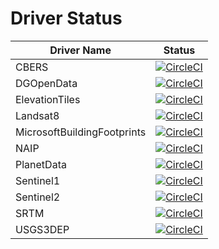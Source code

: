 # Driver Status
| Driver Name | Status |
| ----- | ----- |
| CBERS | [![CircleCI](https://circleci.com/gh/geospatial-jeff/cognition-datasources-cbers.svg?style=svg)](https://circleci.com/gh/geospatial-jeff/cognition-datasources-cbers) |
| DGOpenData | [![CircleCI](https://circleci.com/gh/geospatial-jeff/cognition-datasources-dgopendata.svg?style=svg)](https://circleci.com/gh/geospatial-jeff/cognition-datasources-dgopendata) |
| ElevationTiles | [![CircleCI](https://circleci.com/gh/geospatial-jeff/cognition-datasources-elevationtiles.svg?style=svg)](https://circleci.com/gh/geospatial-jeff/cognition-datasources-elevationtiles) |
| Landsat8 | [![CircleCI](https://circleci.com/gh/geospatial-jeff/cognition-datasources-landsat8.svg?style=svg)](https://circleci.com/gh/geospatial-jeff/cognition-datasources-landsat8) |
| MicrosoftBuildingFootprints | [![CircleCI](https://circleci.com/gh/geospatial-jeff/cognition-datasources-mbf.svg?style=svg)](https://circleci.com/gh/geospatial-jeff/cognition-datasources-mbf) |
| NAIP | [![CircleCI](https://circleci.com/gh/geospatial-jeff/cognition-datasources-naip.svg?style=svg)](https://circleci.com/gh/geospatial-jeff/cognition-datasources-naip) |
| PlanetData | [![CircleCI](https://circleci.com/gh/geospatial-jeff/cognition-datasources-planet.svg?style=svg)](https://circleci.com/gh/geospatial-jeff/cognition-datasources-planet) |
| Sentinel1 | [![CircleCI](https://circleci.com/gh/geospatial-jeff/cognition-datasources-sentinel1.svg?style=svg)](https://circleci.com/gh/geospatial-jeff/cognition-datasources-sentinel1) |
| Sentinel2 | [![CircleCI](https://circleci.com/gh/geospatial-jeff/cognition-datasources-sentinel2.svg?style=svg)](https://circleci.com/gh/geospatial-jeff/cognition-datasources-sentinel2) |
| SRTM | [![CircleCI](https://circleci.com/gh/geospatial-jeff/cognition-datasources-srtm.svg?style=svg)](https://circleci.com/gh/geospatial-jeff/cognition-datasources-srtm) |
| USGS3DEP | [![CircleCI](https://circleci.com/gh/geospatial-jeff/cognition-datasources-usgs3dep.svg?style=svg)](https://circleci.com/gh/geospatial-jeff/cognition-datasources-usgs3dep) |
